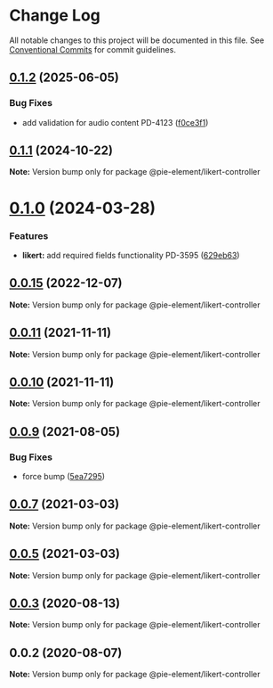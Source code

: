# Change Log

All notable changes to this project will be documented in this file.
See [Conventional Commits](https://conventionalcommits.org) for commit guidelines.

## [0.1.2](https://github.com/pie-framework/pie-elements/compare/@pie-element/likert-controller@0.1.1...@pie-element/likert-controller@0.1.2) (2025-06-05)


### Bug Fixes

* add validation for audio content PD-4123 ([f0ce3f1](https://github.com/pie-framework/pie-elements/commit/f0ce3f19a12fd4cfe2d2159ca4af801d866dc8a9))





## [0.1.1](https://github.com/pie-framework/pie-elements/compare/@pie-element/likert-controller@0.1.0...@pie-element/likert-controller@0.1.1) (2024-10-22)

**Note:** Version bump only for package @pie-element/likert-controller





# [0.1.0](https://github.com/pie-framework/pie-elements/compare/@pie-element/likert-controller@0.0.15...@pie-element/likert-controller@0.1.0) (2024-03-28)


### Features

* **likert:** add required fields functionality PD-3595 ([629eb63](https://github.com/pie-framework/pie-elements/commit/629eb633c074156286a47239c5a5d29e796b4c16))





## [0.0.15](https://github.com/pie-framework/pie-elements/compare/@pie-element/likert-controller@0.0.14...@pie-element/likert-controller@0.0.15) (2022-12-07)

**Note:** Version bump only for package @pie-element/likert-controller





## [0.0.11](https://github.com/pie-framework/pie-elements/compare/@pie-element/likert-controller@0.0.9...@pie-element/likert-controller@0.0.11) (2021-11-11)

**Note:** Version bump only for package @pie-element/likert-controller





## [0.0.10](https://github.com/pie-framework/pie-elements/compare/@pie-element/likert-controller@0.0.9...@pie-element/likert-controller@0.0.10) (2021-11-11)

**Note:** Version bump only for package @pie-element/likert-controller





## [0.0.9](https://github.com/pie-framework/pie-elements/compare/@pie-element/likert-controller@0.0.7...@pie-element/likert-controller@0.0.9) (2021-08-05)


### Bug Fixes

* force bump ([5ea7295](https://github.com/pie-framework/pie-elements/commit/5ea7295e4755fbc492a76e7ec69e5fc35b196919))





## [0.0.7](https://github.com/pie-framework/pie-elements/compare/@pie-element/likert-controller@0.0.5...@pie-element/likert-controller@0.0.7) (2021-03-03)

**Note:** Version bump only for package @pie-element/likert-controller





## [0.0.5](https://github.com/pie-framework/pie-elements/compare/@pie-element/likert-controller@0.0.3...@pie-element/likert-controller@0.0.5) (2021-03-03)

**Note:** Version bump only for package @pie-element/likert-controller





## [0.0.3](https://github.com/pie-framework/pie-elements/compare/@pie-element/likert-controller@0.0.2...@pie-element/likert-controller@0.0.3) (2020-08-13)

**Note:** Version bump only for package @pie-element/likert-controller





## 0.0.2 (2020-08-07)

**Note:** Version bump only for package @pie-element/likert-controller
